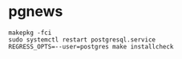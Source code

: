 # pgnews

```
makepkg -fci
sudo systemctl restart postgresql.service
REGRESS_OPTS=--user=postgres make installcheck
```

